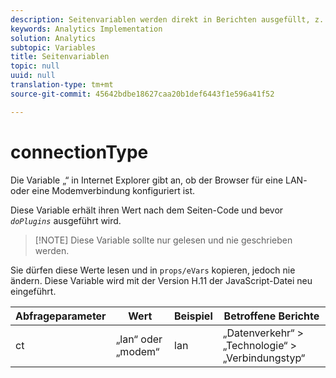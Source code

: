```yaml
---
description: Seitenvariablen werden direkt in Berichten ausgefüllt, z. B. pageName, List Props, List Variables usw.
keywords: Analytics Implementation
solution: Analytics
subtopic: Variables
title: Seitenvariablen
topic: null
uuid: null
translation-type: tm+mt
source-git-commit: 45642bdbe18627caa20b1def6443f1e596a41f52

---
```





# connectionType

Die Variable „“ in Internet Explorer gibt an, ob der Browser für eine LAN- oder eine Modemverbindung konfiguriert ist.

<!-- 

conntype.xml

 -->

Diese Variable erhält ihren Wert nach dem Seiten-Code und bevor *`doPlugins`* ausgeführt wird.

> [!NOTE] Diese Variable sollte nur gelesen und nie geschrieben werden.

Sie dürfen diese Werte lesen und in `props/eVars` kopieren, jedoch nie ändern. Diese Variable wird mit der Version H.11 der JavaScript-Datei neu eingeführt.

| Abfrageparameter | Wert | Beispiel | Betroffene Berichte |
|---|---|---|---|
| ct | „lan“ oder „modem“ | lan | „Datenverkehr“ &gt; „Technologie“ &gt; „Verbindungstyp“ |
